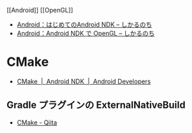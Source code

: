 [[Android]]
[[OpenGL]]

- [Android：はじめてのAndroid NDK – しかるのち](https://shikarunochi.matrix.jp/?p=4080)
- [Android：Android NDK で OpenGL – しかるのち](https://shikarunochi.matrix.jp/?p=4097)

# CMake
- [CMake  |  Android NDK  |  Android Developers](https://developer.android.com/ndk/guides/cmake?hl=ja)

## Gradle プラグインの ExternalNativeBuild
- [CMake - Qiita](https://qiita.com/niusounds/items/1c799475caf981eb2335)
